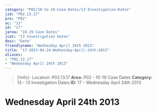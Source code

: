 ```yaml
---
category: "P02/10-to-19-Case-Dates/13-Investigation-Dates"
jid: "P02.13.17"
pro: "P02"
ac: "13"
id: "17"
jarea: "10-19 Case Dates"
jcat: "13 Investigation Dates"
desc: "Date"
friendlyname: "Wednesday April 24th 2013"
title: "17-2013-04-24-Wednesday-April-24th-2013"
aliases: 
- "P02.13.17"
- "Wednesday April 24th 2013"
---
```

>[!info]- Location: P02.13.17
>**Area:** P02 - 10-19 Case Dates
>**Category:** 13 - 13 Investigation Dates
>**ID:** 17 - Wednesday April 24th 2013

# Wednesday April 24th 2013
